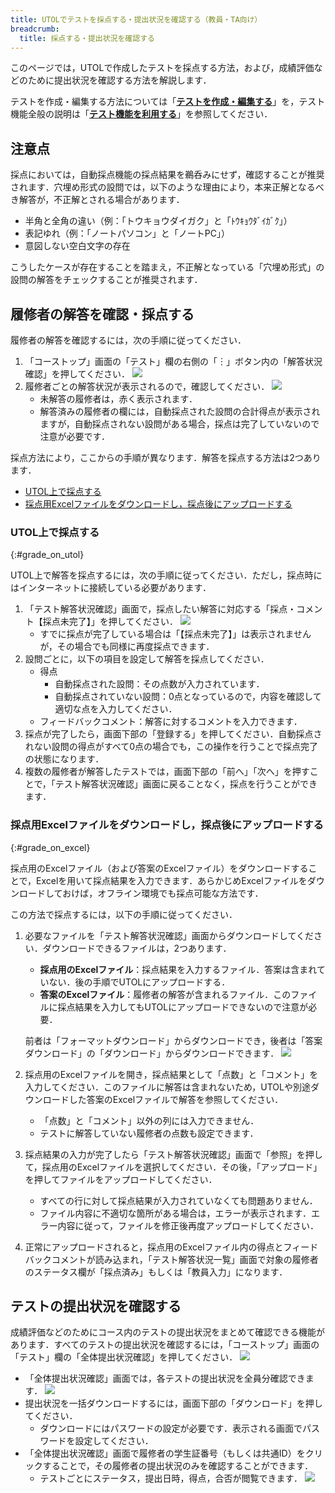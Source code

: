 ```yaml
---
title: UTOLでテストを採点する・提出状況を確認する（教員・TA向け）
breadcrumb:
  title: 採点する・提出状況を確認する
---
```


このページでは，UTOLで作成したテストを採点する方法，および，成績評価などのために提出状況を確認する方法を解説します．

テストを作成・編集する方法については「**[テストを作成・編集する](../create/)**」を，テスト機能全般の説明は「**[テスト機能を利用する](.././)**」を参照してください．

## 注意点
採点においては，自動採点機能の採点結果を鵜呑みにせず，確認することが推奨されます．穴埋め形式の設問では，以下のような理由により，本来正解となるべき解答が，不正解とされる場合があります．

- 半角と全角の違い（例：「トウキョウダイガク」と「ﾄｳｷｮｳﾀﾞｲｶﾞｸ」）
- 表記ゆれ（例：「ノートパソコン」と「ノートPC」）
- 意図しない空白文字の存在

こうしたケースが存在することを踏まえ，不正解となっている「穴埋め形式」の設問の解答をチェックすることが推奨されます．

## 履修者の解答を確認・採点する
履修者の解答を確認するには，次の手順に従ってください．

1. 「コーストップ」画面の「テスト」欄の右側の「︙」ボタン内の「解答状況確認」を押してください．
![](grade-check-submissions.png)
1. 履修者ごとの解答状況が表示されるので，確認してください．
![](grade-see-submissions.png)
    - 未解答の履修者は，赤く表示されます．
    - 解答済みの履修者の欄には，自動採点された設問の合計得点が表示されますが，自動採点されない設問がある場合，採点は完了していないので注意が必要です．

採点方法により，ここからの手順が異なります．解答を採点する方法は2つあります．

- [UTOL上で採点する](#grade_on_utol)
- [採点用Excelファイルをダウンロードし，採点後にアップロードする](#grade_on_excel)

### UTOL上で採点する
{:#grade_on_utol}

UTOL上で解答を採点するには，次の手順に従ってください．ただし，採点時にはインターネットに接続している必要があります．

1. 「テスト解答状況確認」画面で，採点したい解答に対応する「採点・コメント【採点未完了】」を押してください．
![](grade-add-feedback.png)
    - すでに採点が完了している場合は「【採点未完了】」は表示されませんが，その場合でも同様に再度採点できます．
1. 設問ごとに，以下の項目を設定して解答を採点してください．
    - 得点
        - 自動採点された設問：その点数が入力されています．
        - 自動採点されていない設問：0点となっているので，内容を確認して適切な点を入力してください．
    - フィードバックコメント：解答に対するコメントを入力できます．
1. 採点が完了したら，画面下部の「登録する」を押してください．自動採点されない設問の得点がすべて0点の場合でも，この操作を行うことで採点完了の状態になります．
1. 複数の履修者が解答したテストでは，画面下部の「前へ」「次へ」を押すことで，「テスト解答状況確認」画面に戻ることなく，採点を行うことができます．

### 採点用Excelファイルをダウンロードし，採点後にアップロードする
{:#grade_on_excel}

採点用のExcelファイル（および答案のExcelファイル）をダウンロードすることで，Excelを用いて採点結果を入力できます．あらかじめExcelファイルをダウンロードしておけば，オフライン環境でも採点可能な方法です．

この方法で採点するには，以下の手順に従ってください．

1. 必要なファイルを「テスト解答状況確認」画面からダウンロードしてください．ダウンロードできるファイルは，2つあります．
    - **採点用のExcelファイル**：採点結果を入力するファイル．答案は含まれていない．後の手順でUTOLにアップロードする．
    - **答案のExcelファイル**：履修者の解答が含まれるファイル．このファイルに採点結果を入力してもUTOLにアップロードできないので注意が必要．
    
    前者は「フォーマットダウンロード」からダウンロードでき，後者は「答案ダウンロード」の「ダウンロード」からダウンロードできます．
![](grade-download-files.png)
1. 採点用のExcelファイルを開き，採点結果として「点数」と「コメント」を入力してください．このファイルに解答は含まれないため，UTOLや別途ダウンロードした答案のExcelファイルで解答を参照してください．
    - 「点数」と「コメント」以外の列には入力できません．
    - テストに解答していない履修者の点数も設定できます．
1. 採点結果の入力が完了したら「テスト解答状況確認」画面で「参照」を押して，採点用のExcelファイルを選択してください．その後，「アップロード」を押してファイルをアップロードしてください．
    - すべての行に対して採点結果が入力されていなくても問題ありません．
    - ファイル内容に不適切な箇所がある場合は，エラーが表示されます．エラー内容に従って，ファイルを修正後再度アップロードしてください．
1. 正常にアップロードされると，採点用のExcelファイル内の得点とフィードバックコメントが読み込まれ，「テスト解答状況一覧」画面で対象の履修者のステータス欄が「採点済み」もしくは「教員入力」になります．

## テストの提出状況を確認する

成績評価などのためにコース内のテストの提出状況をまとめて確認できる機能があります．すべてのテストの提出状況を確認するには，「コーストップ」画面の「テスト」欄の「全体提出状況確認」を押してください．
![](grade-check-all-submissions.png)

- 「全体提出状況確認」画面では，各テストの提出状況を全員分確認できます．
![](grade-check-all-submissions-view.png)
- 提出状況を一括ダウンロードするには，画面下部の「ダウンロード」を押してください．
    - ダウンロードにはパスワードの設定が必要です．表示される画面でパスワードを設定してください．
- 「全体提出状況確認」画面で履修者の学生証番号（もしくは共通ID）をクリックすることで，その履修者の提出状況のみを確認することができます．
    - テストごとにステータス，提出日時，得点，合否が閲覧できます．
    ![](grade-check-all-submissions-by-person.png)


